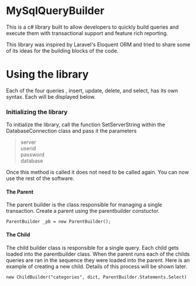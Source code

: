 # MySqlQueryBuilder

This is a c# library built to allow developers to quickly build queries and execute them with transactional support and feature rich reporting.

This library was inspired by Laravel's Eloquent ORM and tried to share some of its ideas for the building blocks of the code. 

# Using the library

Each of the four queries , insert, update, delete, and select, has its own syntax. Each will be displayed below. 

### Initializing the library

To initialize the library, call the function SetServerString within the DatabaseConnection class and pass it the parameters

> server      
> userid      
> password    
> database    

Once this method is called it does not need to be called again. You can now use the rest of the software. 

#### The Parent

The parent builder is the class responsible for managing a single transaction. Create a parent using the parentbuilder constuctor. 

`
ParentBuilder _pb = new ParentBuilder();
`

#### The Child

The child builder class is responsible for a single query. Each child gets loaded into the parentbuilder class. When the parent runs 
each of the childs queries are ran in the sequence they were loaded into the parent. Here is an example of creating a new child. 
Details of this process will be shown later.

`
new ChildBuilder("categories", dict, ParentBuilder.Statements.Select)
`


